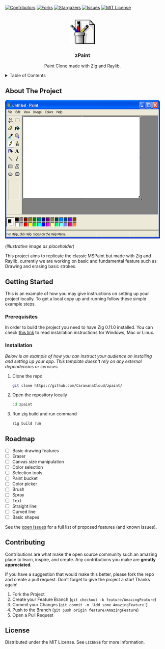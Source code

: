 [![Contributors][contributors-shield]][contributors-url]
[![Forks][forks-shield]][forks-url]
[![Stargazers][stars-shield]][stars-url]
[![Issues][issues-shield]][issues-url]
[![MIT License][license-shield]][license-url]

<!-- PROJECT LOGO -->
<br />
<div align="center">
  <a href="https://github.com/CaravanaCloud/zpaint">
    <img src="images/mspaint-logo.webp" alt="Logo" width="80" height="80">
  </a>

  <h3 align="center">zPaint</h3>

  <p align="center">
    Paint Clone made with Zig and Raylib.
    <br />
  </p>
</div>

<!-- TABLE OF CONTENTS -->
<details>
  <summary>Table of Contents</summary>
  <ol>
    <li>
      <a href="#about-the-project">About The Project</a>
    </li>
    <li>
      <a href="#getting-started">Getting Started</a>
      <ul>
        <li><a href="#prerequisites">Prerequisites</a></li>
        <li><a href="#installation">Installation</a></li>
      </ul>
    </li>
    <li><a href="#roadmap">Roadmap</a></li>
    <li><a href="#contributing">Contributing</a></li>
    <li><a href="#license">License</a></li>
  </ol>
</details>

## About The Project

<img src="images/paint-ref.png" alt="MSPaint" width="559" height="451">

(_Illustrative image as placeholder_)

This project aims to replicate the classic MSPaint but made with Zig and Raylib, currently we are working on basic and fundamental feature such as Drawing and erasing basic strokes.

## Getting Started

This is an example of how you may give instructions on setting up your project locally.
To get a local copy up and running follow these simple example steps.

### Prerequisites

In order to build the project you need to have Zig 0.11.0 installed. You can check [this link](https://ziglang.org/learn/getting-started/#installing-zig) to read installation instructions for Windows, Mac or Linux.

### Installation

_Below is an example of how you can instruct your audience on installing and setting up your app. This template doesn't rely on any external dependencies or services._

1. Clone the repo
   ```sh
   git clone https://github.com/CaravanaCloud/zpaint/
   ```
2. Open the repository locally
   ```sh
   cd zpaint
   ```
3. Run zig build and run command
   ```sh
   zig build run
   ```

## Roadmap

- [ ] Basic drawing features
- [ ] Eraser
- [ ] Canvas size manipulation
- [ ] Color selection
- [ ] Selection tools
- [ ] Paint bucket
- [ ] Color picker
- [ ] Brush
- [ ] Spray
- [ ] Text
- [ ] Straight line
- [ ] Curved line
- [ ] Basic shapes

See the [open issues](https://github.com/CaravanaCloud/zpaint/issues) for a full list of proposed features (and known issues).

## Contributing

Contributions are what make the open source community such an amazing place to learn, inspire, and create. Any contributions you make are **greatly appreciated**.

If you have a suggestion that would make this better, please fork the repo and create a pull request.
Don't forget to give the project a star! Thanks again!

1. Fork the Project
2. Create your Feature Branch (`git checkout -b feature/AmazingFeature`)
3. Commit your Changes (`git commit -m 'Add some AmazingFeature'`)
4. Push to the Branch (`git push origin feature/AmazingFeature`)
5. Open a Pull Request

## License

Distributed under the MIT License. See `LICENSE` for more information.

<!-- MARKDOWN LINKS & IMAGES -->

[contributors-shield]: https://img.shields.io/github/contributors/CaravanaCloud/zpaint.svg?style=for-the-badge
[contributors-url]: https://github.com/CaravanaCloud/zpaint/graphs/contributors
[forks-shield]: https://img.shields.io/github/forks/CaravanaCloud/zpaint.svg?style=for-the-badge
[forks-url]: https://github.com/CaravanaCloud/zpaint/network/members
[stars-shield]: https://img.shields.io/github/stars/CaravanaCloud/zpaint.svg?style=for-the-badge
[stars-url]: https://github.com/CaravanaCloud/zpaint/stargazers
[issues-shield]: https://img.shields.io/github/issues/CaravanaCloud/zpaint.svg?style=for-the-badge
[issues-url]: https://github.com/CaravanaCloud/zpaint/issues
[license-shield]: https://img.shields.io/github/license/CaravanaCloud/zpaint.svg?style=for-the-badge
[license-url]: https://github.com/CaravanaCloud/zpaint/blob/master/LICENSE
